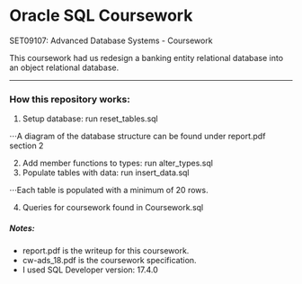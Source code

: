 # Oracle SQL Coursework
SET09107: Advanced Database Systems - Coursework

This coursework had us redesign a banking entity relational database into an object relational database. 

----------------

### How this repository works: 

1. Setup database: run reset_tables.sql 

⋅⋅⋅A diagram of the database structure can be found under report.pdf section 2

2. Add member functions to types: run alter_types.sql 
3. Populate tables with data: run insert_data.sql 

⋅⋅⋅Each table is populated with a minimum of 20 rows.

4. Queries for coursework found in Coursework.sql



##### Notes: 
* report.pdf is the writeup for this coursework. 
* cw-ads_18.pdf is the coursework specification. 
* I used SQL Developer version: 17.4.0
